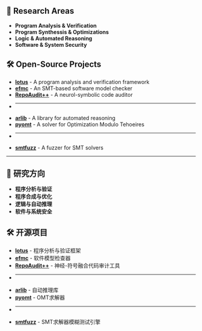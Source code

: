 ## 🔬 Research Areas

- **Program Analysis & Verification**
- **Program Synthessis & Optimizations**
- **Logic & Automated Reasoning**
- **Software & System Security**

## 🛠️ Open-Source Projects

- **[lotus](https://github.com/ZJU-Automated-Reasoning-Group/lotus)**  - A program analysis and verification framework
- **[efmc](https://github.com/ZJU-Automated-Reasoning-Group/efmc)**    - An SMT-based software model checker
- **[RepoAudit++](https://github.com/ZJU-Automated-Reasoning-Group/RepoAudit)** - A neurol-symbolic code auditor
- ******
- **[arlib](https://github.com/ZJU-Automated-Reasoning-Group/arlib)**  - A library for automated reasoning
- **[pyomt](https://github.com/ZJU-Automated-Reasoning-Group/pyomt)** - A solver for Optimization Modulo Tehoeires
- ******
- **[smtfuzz](https://github.com/ZJU-Automated-Reasoning-Group/smtfuzz)**  - A fuzzer for SMT solvers


-----------------------------

## 🔬 研究方向

- **程序分析与验证**
- **程序合成与优化**
- **逻辑与自动推理**
- **软件与系统安全**

## 🛠️ 开源项目

- **[lotus](https://github.com/ZJU-Automated-Reasoning-Group/lotus)**  - 程序分析与验证框架
- **[efmc](https://github.com/ZJU-Automated-Reasoning-Group/efmc)**    - 软件模型检查器
- **[RepoAudit++](https://github.com/ZJU-Automated-Reasoning-Group/RepoAudit)** - 神经-符号融合代码审计工具
- ******
- **[arlib](https://github.com/ZJU-Automated-Reasoning-Group/arlib)**  - 自动推理库
- **[pyomt](https://github.com/ZJU-Automated-Reasoning-Group/pyomt)** - OMT求解器
- ******
- **[smtfuzz](https://github.com/ZJU-Automated-Reasoning-Group/smtfuzz)** - SMT求解器模糊测试引擎


